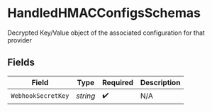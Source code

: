 # HandledHMACConfigsSchemas

Decrypted Key/Value object of the associated configuration for that provider


## Fields

| Field              | Type               | Required           | Description        |
| ------------------ | ------------------ | ------------------ | ------------------ |
| `WebhookSecretKey` | *string*           | :heavy_check_mark: | N/A                |